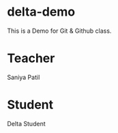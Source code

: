 # delta-demo
This is a Demo for Git &amp; Github class.

# Teacher
Saniya Patil

# Student
Delta Student